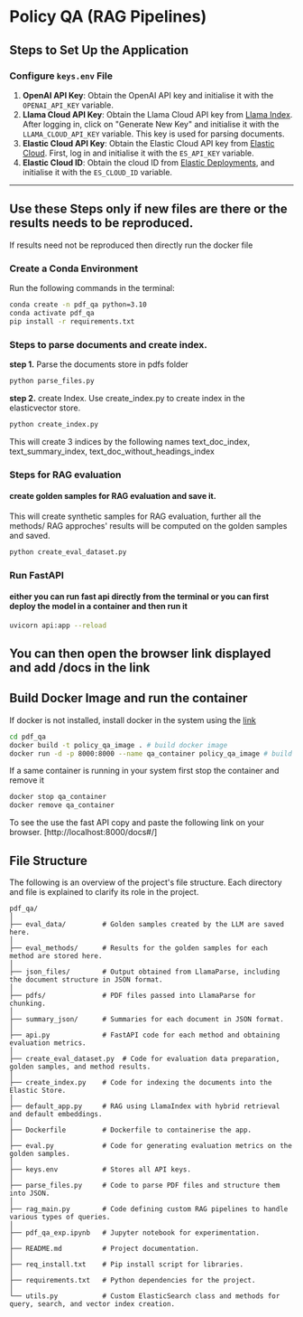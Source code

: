 
# Policy QA (RAG Pipelines)

## Steps to Set Up the Application

### Configure `keys.env` File

1. **OpenAI API Key**: Obtain the OpenAI API key and initialise it with the `OPENAI_API_KEY` variable.
2. **Llama Cloud API Key**: Obtain the Llama Cloud API key from [Llama Index](https://cloud.llamaindex.ai/api-key). After logging in, click on "Generate New Key" and initialise it with the `LLAMA_CLOUD_API_KEY` variable. This key is used for parsing documents.
3. **Elastic Cloud API Key**: Obtain the Elastic Cloud API key from [Elastic Cloud](https://cloud.elastic.co/registration?plcmt=nav&pg=nav&tech=rpt&cta=eswt-b). First, log in and initialise it with the `ES_API_KEY` variable.
4. **Elastic Cloud ID**: Obtain the cloud ID from [Elastic Deployments](https://cloud.elastic.co/deployments/e5121bb20f2648b8a95d514ad5ec870a), and initialise it with the `ES_CLOUD_ID` variable.

---

## Use these Steps only if new files are there or the results needs to be reproduced. 
If results need not be reproduced then directly run the docker file

### Create a Conda Environment

Run the following commands in the terminal:

```bash
conda create -n pdf_qa python=3.10
conda activate pdf_qa
pip install -r requirements.txt

```

### Steps to parse documents and create index.
**step 1.** Parse the documents store in pdfs folder
```bash
python parse_files.py
```
**step 2.**  create Index. Use create_index.py to create index in the elasticvector store.
```bash
python create_index.py
```
This will create 3 indices by the following names
text_doc_index, text_summary_index, text_doc_without_headings_index


### Steps for RAG evaluation
#### create golden samples for RAG evaluation and save it.
This will create synthetic samples for RAG evaluation, further all the methods/ RAG approches' results will be computed on the golden samples and saved.
```bash
python create_eval_dataset.py
```

### Run FastAPI
#### either you can run fast api directly from the terminal or you can first deploy the model in a container and then run it
```bash
uvicorn api:app --reload
```
You can then open the browser link displayed and add /docs in the link
---------------


## Build Docker Image and run the container
If docker is not installed, install docker in the system using the [link](https://docs.docker.com/engine/install/)
```bash
cd pdf_qa
docker build -t policy_qa_image . # build docker image
docker run -d -p 8000:8000 --name qa_container policy_qa_image # build docker container
```
If a same container is running in your system first stop the container and remove it
```bash
docker stop qa_container
docker remove qa_container
```
To see the use the fast API copy and paste the following link on your browser. 
[http://localhost:8000/docs#/]
### 

## File Structure
The following is an overview of the project's file structure. Each directory and file is explained to clarify its role in the project.
```
pdf_qa/
│
├── eval_data/         # Golden samples created by the LLM are saved here.
│
├── eval_methods/      # Results for the golden samples for each method are stored here.
│
├── json_files/        # Output obtained from LlamaParse, including the document structure in JSON format.
│
├── pdfs/              # PDF files passed into LlamaParse for chunking.
│
├── summary_json/      # Summaries for each document in JSON format.
│
├── api.py             # FastAPI code for each method and obtaining evaluation metrics.
│
├── create_eval_dataset.py  # Code for evaluation data preparation, golden samples, and method results.
│
├── create_index.py    # Code for indexing the documents into the Elastic Store.
│
├── default_app.py     # RAG using LlamaIndex with hybrid retrieval and default embeddings.
│
├── Dockerfile         # Dockerfile to containerise the app.
│
├── eval.py            # Code for generating evaluation metrics on the golden samples.
│
├── keys.env           # Stores all API keys.
│
├── parse_files.py     # Code to parse PDF files and structure them into JSON.
│
├── rag_main.py        # Code defining custom RAG pipelines to handle various types of queries.
│
├── pdf_qa_exp.ipynb   # Jupyter notebook for experimentation.
│
├── README.md          # Project documentation.
│
├── req_install.txt    # Pip install script for libraries.
│
├── requirements.txt   # Python dependencies for the project.
│
└── utils.py           # Custom ElasticSearch class and methods for query, search, and vector index creation.
```
